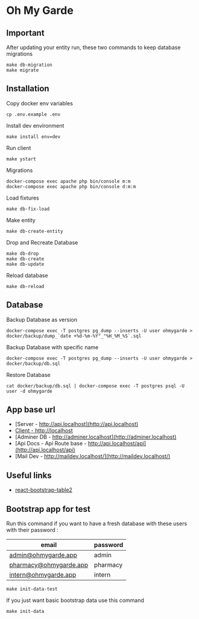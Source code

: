 # Oh My Garde

## Important

After updating your entity run, these two commands to keep database migrations

```shell
make db-migration
make migrate
```

## Installation

Copy docker env variables

```shell
cp .env.example .env
```

Install dev environment

```shell
make install env=dev
```

Run client

```shell
make ystart
```

Migrations

```shell
docker-compose exec apache php bin/console m:m
docker-compose exec apache php bin/console d:m:m
```

Load fixtures

```shell
make db-fix-load
```

Make entity

```shell
make db-create-entity
```

Drop and Recreate Database

```shell
make db-drop
make db-create
make db-update
```

Reload database

```shell
make db-reload
```

## Database

Backup Database as version

```shell
docker-compose exec -T postgres pg_dump --inserts -U user ohmygarde > docker/backup/dump_`date +%d-%m-%Y"_"%H_%M_%S`.sql
```

Backup Database with specific name

```shell
docker-compose exec -T postgres pg_dump --inserts -U user ohmygarde > docker/backup/db.sql
```

Restore Database

```shell
cat docker/backup/db.sql | docker-compose exec -T postgres psql -U user -d ohmygarde
```

## App base url

- [Server - http://api.localhost](http://api.localhost)
- [Client - http://localhost](http://localhost)
- [Adminer DB - http://adminer.localhost](http://adminer.localhost)
- [Api Docs - Api Route base - http://api.localhost/api](http://api.localhost/api)
- [Mail Dev - http://maildev.localhost/](http://maildev.localhost/)

## Useful links

- [react-bootstrap-table2](https://react-bootstrap-table.github.io/react-bootstrap-table2)

## Bootstrap app for test

Run this command if you want to have a fresh database with these users with their password :

|email   | password  |
|---|---|
| admin@ohmygarde.app  | admin  |
| pharmacy@ohmygarde.app  | pharmacy   |
| intern@ohmygarde.app  | intern  |

```shell
make init-data-test
```

If you just want basic bootstrap data use this command

```shell
make init-data
```
